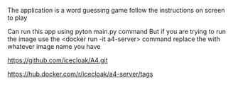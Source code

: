 The application is a word guessing game
follow the instructions on screen to play

Can run this app using pyton main.py command
But if you are trying to run the image use the <docker run -it a4-server> command
replace the <a4-server> with whatever image name you have

https://github.com/icecloak/A4.git

https://hub.docker.com/r/icecloak/a4-server/tags
